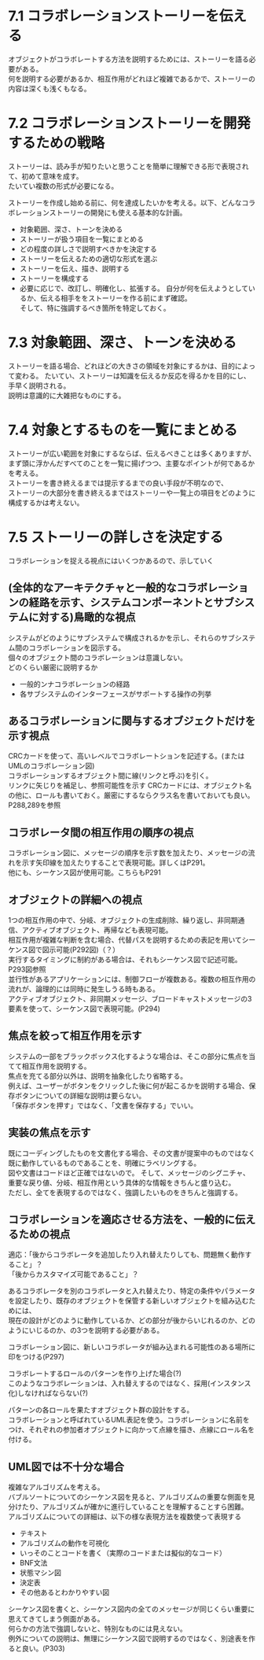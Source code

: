 # 7.1 コラボレーションストーリーを伝える
オブジェクトがコラボレートする方法を説明するためには、ストーリーを語る必要がある。  
何を説明する必要があるか、相互作用がどれほど複雑であるかで、ストーリーの内容は深くも浅くもなる。

# 7.2 コラボレーションストーリーを開発するための戦略
ストーリーは、読み手が知りたいと思うことを簡単に理解できる形で表現されて、初めて意味を成す。  
たいてい複数の形式が必要になる。  

ストーリーを作成し始める前に、何を達成したいかを考える。以下、どんなコラボレーションストーリーの開発にも使える基本的な計画。
* 対象範囲、深さ、トーンを決める
* ストーリーが扱う項目を一覧にまとめる
* どの程度の詳しさで説明すべきかを決定する
* ストーリーを伝えるための適切な形式を選ぶ
* ストーリーを伝え、描き、説明する
* ストーリーを構成する
* 必要に応じで、改訂し、明確化し、拡張する。
自分が何を伝えようとしているか、伝える相手ををストーリーを作る前にまず確認。  
そして、特に強調するべき箇所を特定しておく。

# 7.3 対象範囲、深さ、トーンを決める
ストーリーを語る場合、どれほどの大きさの領域を対象にするかは、目的によって変わる。
たいてい、ストーリーは知識を伝えるか反応を得るかを目的にし、手早く説明される。  
説明は意識的に大雑把なものにする。

# 7.4 対象とするものを一覧にまとめる
ストーリーが広い範囲を対象にするならば、伝えるべきことは多くありますが、
まず頭に浮かんだすべてのことを一覧に揚げつつ、主要なポイントが何であるかを考える。  
ストーリーを書き終えるまでは提示するまでの良い手段が不明なので、  
ストーリーの大部分を書き終えるまではストーリーや一覧上の項目をどのように構成するかは考えない。

# 7.5 ストーリーの詳しさを決定する
コラボレーションを捉える視点にはいくつかあるので、示していく

## (全体的なアーキテクチャと一般的なコラボレーションの経路を示す、システムコンポーネントとサブシステムに対する)鳥瞰的な視点
システムがどのようにサブシステムで構成されるかを示し、それらのサブシステム間のコラボレーションを図示する。  
個々のオブジェクト間のコラボレーションは意識しない。  
どのくらい厳密に説明するか
* 一般的ンナコラボレーションの経路
* 各サブシステムのインターフェースがサポートする操作の列挙

## あるコラボレーションに関与するオブジェクトだけを示す視点
CRCカードを使って、高いレベルでコラボレートションを記述する。(またはUMLのコラボレーション図)  
コラボレーションするオブジェクト間に線(リンクと呼ぶ)を引く。  
リンクに矢じりを補足し、参照可能性を示す
CRCカードには、オブジェクト名の他に、ロールも書いておく。厳密にするならクラス名を書いておいても良い。  
P288,289を参照

## コラボレータ間の相互作用の順序の視点
コラボレーション図に、メッセージの順序を示す数を加えたり、メッセージの流れを示す矢印線を加えたりすることで表現可能。詳しくはP291。  
他にも、シーケンス図が使用可能。こちらもP291

## オブジェクトの詳細への視点
1つの相互作用の中で、分岐、オブジェクトの生成削除、繰り返し、非同期通信、アクティブオブジェクト、再帰なども表現可能。  
相互作用が複雑な判断を含む場合、代替パスを説明するための表記を用いてシーケンス図で図示可能(P292図)（？）  
実行するタイミングに制約がある場合は、それもシーケンス図で記述可能。P293図参照  
並行性があるアプリケーションには、制御フローが複数ある。複数の相互作用の流れが、論理的には同時に発生しうる時もある。  
アクティブオブジェクト、非同期メッセージ、ブロードキャストメッセージの3要素を使って、シーケンス図で表現可能。(P294)  

## 焦点を絞って相互作用を示す
システムの一部をブラックボックス化するような場合は、そこの部分に焦点を当てて相互作用を説明する。  
焦点を充てる部分以外は、説明を抽象化したり省略する。  
例えば、ユーザーがボタンをクリックした後に何が起こるかを説明する場合、保存ボタンについての詳細な説明は要らない。  
「保存ボタンを押す」ではなく、「文書を保存する」でいい。

## 実装の焦点を示す
既にコーディングしたものを文書化する場合、その文書が提案中のものではなく既に動作しているものであることを、明確にラベリングする。  
図や文書はコードほど正確ではないので。
そして、メッセージのシグニチャ、重要な戻り値、分岐、相互作用という具体的な情報をきちんと盛り込む。  
ただし、全てを表現するのではなく、強調したいものをきちんと強調する。

## コラボレーションを適応させる方法を、一般的に伝えるための視点
適応：「後からコラボレータを追加したり入れ替えたりしても、問題無く動作すること」？  
「後からカスタマイズ可能であること」？  
  
あるコラボレータを別のコラボレータと入れ替えたり、特定の条件やパラメータを設定したり、既存のオブジェクトを保管する新しいオブジェクトを組み込むためには、  
現在の設計がどのように動作しているか、どの部分が後からいじれるのか、どのようにいじるのか、の3つを説明する必要がある。  

コラボレーション図に、新しいコラボレータが組み込まれる可能性のある場所に印をつける(P297)

コラボレートするロールのパターンを作り上げた場合(?)  
このようなコラボレーションは、入れ替えするのではなく、採用(インスタンス化)しなければならない(?)  

パターンの各ロールを果たすオブジェクト群の設計をする。  
コラボレーションと呼ばれているUML表記を使う。コラボレーションに名前をつけ、それぞれの参加者オブジェクトに向かって点線を描き、点線にロール名を付ける。

## UML図では不十分な場合
複雑なアルゴリズムを考える。  
バブルソートについてのシーケンス図を見ると、アルゴリズムの重要な側面を見分けたり、アルゴリズムが確かに進行していることを理解することすら困難。  
アルゴリズムについての詳細は、以下の様な表現方法を複数使って表現する
* テキスト
* アルゴリズムの動作を可視化
* いっそのことコードを書く（実際のコードまたは擬似的なコード）
* BNF文法
* 状態マシン図
* 決定表
* その他あるとわかりやすい図

シーケンス図を書くと、シーケンス図内の全てのメッセージが同じくらい重要に思えてきてしまう側面がある。  
何らかの方法で強調しないと、特別なものには見えない。  
例外についての説明は、無理にシーケンス図で説明するのではなく、別途表を作ると良い。(P303)
